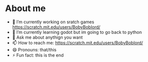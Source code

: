 # About me

- 🔭 I’m currently working on sratch games https://scratch.mit.edu/users/BobyBoblord/
- 🌱 I’m currently learning godot but im going to go back to python
- 💬 Ask me about anythign you want
- 📫 How to reach me: https://scratch.mit.edu/users/BobyBoblord/
- 😄 Pronouns: that/this
- ⚡ Fun fact: this is the end

